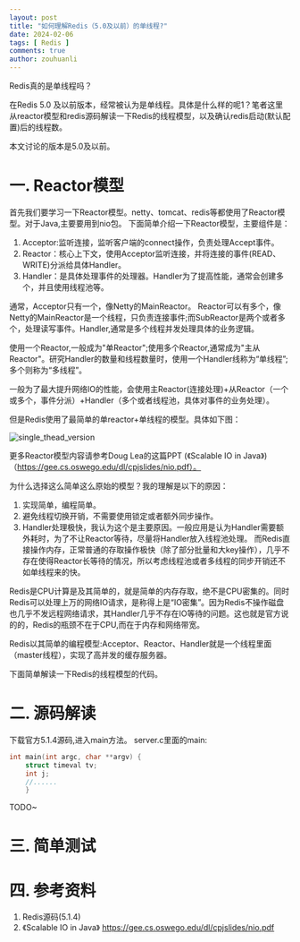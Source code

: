 ```yaml
---
layout: post
title: "如何理解Redis（5.0及以前）的单线程?"
date: 2024-02-06
tags: [ Redis ]
comments: true
author: zouhuanli
---
```


 Redis真的是单线程吗？

在Redis 5.0 及以前版本，经常被认为是单线程。具体是什么样的呢1？笔者这里从reactor模型和redis源码解读一下Redis的线程模型，以及确认redis启动(默认配置)后的线程数。

本文讨论的版本是5.0及以前。

# 一. Reactor模型

首先我们要学习一下Reactor模型。netty、tomcat、redis等都使用了Reactor模型。对于Java,主要要用到nio包。
下面简单介绍一下Reactor模型，主要组件是：
1. Acceptor:监听连接，监听客户端的connect操作，负责处理Accept事件。
2. Reactor：核心上下文，使用Acceptor监听连接，并将连接的事件(READ、WRITE)分派给具体Handler。
3. Handler：是具体处理事件的处理器。Handler为了提高性能，通常会创建多个，并且使用线程池等。

通常，Acceptor只有一个，像Netty的MainReactor。 Reactor可以有多个，像Netty的MainReactor是一个线程，只负责连接事件;而SubReactor是两个或者多个，处理读写事件。Handler,通常是多个线程并发处理具体的业务逻辑。

使用一个Reactor,一般成为"单Reactor";使用多个Reactor,通常成为"主从Reactor"。研究Handler的数量和线程数量时，使用一个Handler线称为“单线程”;多个则称为“多线程”。

一般为了最大提升网络IO的性能，会使用主Reactor(连接处理)+从Reactor（一个或多个，事件分派）+Handler（多个或者线程池，具体对事件的业务处理）。

但是Redis使用了最简单的单reactor+单线程的模型。具体如下图：


![single_thead_version](https://raw.githubusercontent.com/zouhuanli/zouhuanli.github.io/master/images/2024-03-04-redis_1/single_thead_version.png)

更多Reactor模型内容请参考Doug Lea的这篇PPT (《Scalable IO in Java》)（https://gee.cs.oswego.edu/dl/cpjslides/nio.pdf）。

为什么选择这么简单这么原始的模型？我的理解是以下的原因：
1. 实现简单，编程简单。
2. 避免线程切换开销，不需要使用锁定或者额外同步操作。
3. Handler处理极快，我认为这个是主要原因。一般应用是认为Handler需要额外耗时，为了不让Reactor等待，尽量将Handler放入线程池处理。
而Redis直接操作内存，正常普通的存取操作极快（除了部分批量和大key操作），几乎不存在使得Reactor长等待的情况，所以考虑线程池或者多线程的同步开销还不如单线程来的快。

Redis是CPU计算是及其简单的，就是简单的内存存取，绝不是CPU密集的。同时Redis可以处理上万的网络IO请求，是称得上是“IO密集”。因为Redis不操作磁盘也几乎不发远程网络请求，其Handler几乎不存在IO等待的问题。这也就是官方说的的，Redis的瓶颈不在于CPU,而在于内存和网络带宽。

Redis以其简单的编程模型:Acceptor、Reactor、Handler就是一个线程里面（master线程），实现了高并发的缓存服务器。

下面简单解读一下Redis的线程模型的代码。

# 二. 源码解读

下载官方5.1.4源码,进入main方法。
server.c里面的main:
```C
int main(int argc, char **argv) {
    struct timeval tv;
    int j;
    //......
    }
```

TODO~

# 三. 简单测试



# 四. 参考资料

1. Redis源码(5.1.4) <br>
2. 《Scalable IO in Java》 https://gee.cs.oswego.edu/dl/cpjslides/nio.pdf








